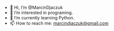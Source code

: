 - 👋 Hi, I’m @MarcinDjaczuk
- 👀 I’m interested in programing.
- 🌱 I’m currently learning Python.
- 📫 How to reach me: marcindjaczuk@gmail.com

<!---
MarcinDJacz/MarcinDJacz is a ✨ special ✨ repository because its `README.md` (this file) appears on your GitHub profile.
You can click the Preview link to take a look at your changes.
--->
